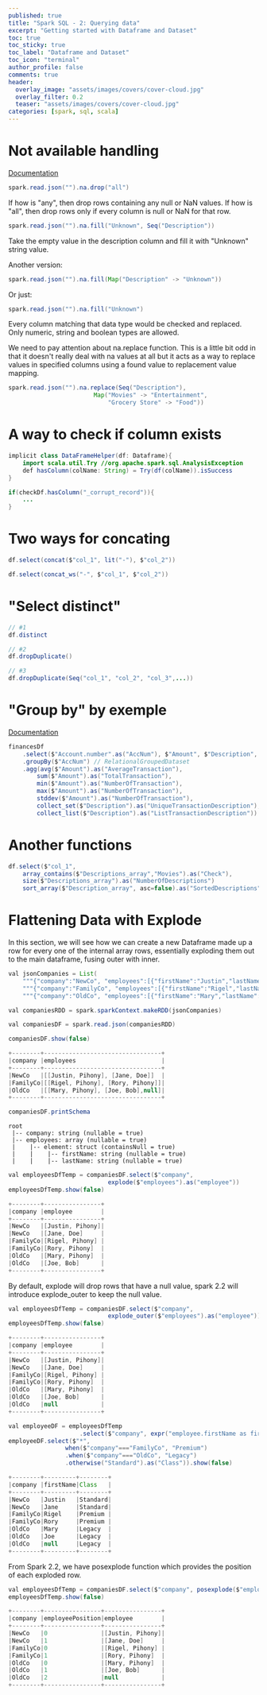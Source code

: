 ```yaml
---
published: true
title: "Spark SQL - 2: Querying data"
excerpt: "Getting started with Dataframe and Dataset"
toc: true
toc_sticky: true
toc_label: "Dataframe and Dataset"
toc_icon: "terminal"
author_profile: false
comments: true
header:
  overlay_image: "assets/images/covers/cover-cloud.jpg"
  overlay_filter: 0.2
  teaser: "assets/images/covers/cover-cloud.jpg"
categories: [spark, sql, scala]
---
```


# Not available handling
[Documentation](https://spark.apache.org/docs/2.2.0/api/scala/index.html#org.apache.spark.sql.DataFrameNaFunctions)

```java
spark.read.json("").na.drop("all")
```
If how is "any", then drop rows containing any null or NaN values. If how is "all", then drop rows only if every column is null or NaN for that row.

```java
spark.read.json("").na.fill("Unknown", Seq("Description"))
```
Take the empty value in the description column and fill it with "Unknown" string value. 

Another version: 
```java
spark.read.json("").na.fill(Map("Description" -> "Unknown"))
```
Or just: 
```java
spark.read.json("").na.fill("Unknown")
```
Every column matching that data type would be checked and replaced. Only numeric, string and boolean types are allowed. 

We need to pay attention about na.replace function. This is a little bit odd in that it doesn't really deal with na values at all but it acts as a way to replace values in specified columns using a found value to replacement value mapping. 

```java
spark.read.json("").na.replace(Seq("Description"),
                        Map("Movies" -> "Entertainment",
                            "Grocery Store" -> "Food"))
```

# A way to check if column exists
```java
implicit class DataFrameHelper(df: Dataframe){
    import scala.util.Try //org.apache.spark.sql.AnalysisException
    def hasColumn(colName: String) = Try(df(colName)).isSuccess
}
```

```java
if(checkDf.hasColumn("_corrupt_record")){
    ...
}
```

# Two ways for concating

```java
df.select(concat($"col_1", lit("-"), $"col_2"))
```

```java
df.select(concat_ws("-", $"col_1", $"col_2"))
```

# "Select distinct"

```java
// #1
df.distinct

// #2
df.dropDuplicate()

// #3
df.dropDuplicate(Seq("col_1", "col_2", "col_3",...))
```

# "Group by" by exemple
[Documentation](https://spark.apache.org/docs/2.4.0/api/scala/index.html#org.apache.spark.sql.RelationalGroupedDataset)


```java
financesDf
    .select($"Account.number".as("AccNum"), $"Amount", $"Description", $"Date")
    .groupBy($"AccNum") // RelationalGroupedDataset
    .agg(avg($"Amount").as("AverageTransaction"),
        sum($"Amount").as("TotalTransaction"),
        min($"Amount").as("NumberOfTransaction"),
        max($"Amount").as("NumberOfTransaction"),
        stddev($"Amount").as("NumberOfTransaction"),
        collect_set($"Description").as("UniqueTransactionDescription"),
        collect_list($"Description").as("ListTransactionDescription"))
```

# Another functions

```java
df.select($"col_1", 
    array_contains($"Descriptions_array","Movies").as("Check"),
    size($"Descriptions_array").as("NumberOfDescriptions")
    sort_array($"Description_array", asc=false).as("SortedDescriptions"))
```

# Flattening Data with Explode

In this section, we will see how we can create a new Dataframe made up a row for every one of the internal array rows, essentially exploding them out to the main dataframe, fusing outer with inner. 

```java
val jsonCompanies = List(
    """{"company":"NewCo", "employees":[{"firstName":"Justin","lastName":"Pihony"},{"firstName":"Jane","lastName":"Doe"}]}""",
    """{"company":"FamilyCo", "employees":[{"firstName":"Rigel","lastName":"Pihony"},{"firstName":"Rory","lastName":"Pihony"}]}""",
    """{"company":"OldCo", "employees":[{"firstName":"Mary","lastName":"Pihony"},{"firstName":"Joe","lastName":"Bob"},null]}""")

val companiesRDD = spark.sparkContext.makeRDD(jsonCompanies)

val companiesDF = spark.read.json(companiesRDD)

companiesDF.show(false)
```

```java
+--------+---------------------------------+
|company |employees                        |
+--------+---------------------------------+
|NewCo   |[[Justin, Pihony], [Jane, Doe]]  |
|FamilyCo|[[Rigel, Pihony], [Rory, Pihony]]|
|OldCo   |[[Mary, Pihony], [Joe, Bob],null]|
+--------+---------------------------------+
```

```java
companiesDF.printSchema
```
```
root
 |-- company: string (nullable = true)
 |-- employees: array (nullable = true)
 |    |-- element: struct (containsNull = true)
 |    |    |-- firstName: string (nullable = true)
 |    |    |-- lastName: string (nullable = true)
```
```java
val employeesDfTemp = companiesDF.select($"company", 
                            explode($"employees").as("employee"))
employeesDfTemp.show(false)
```
```java
+--------+----------------+
|company |employee        |
+--------+----------------+
|NewCo   |[Justin, Pihony]|
|NewCo   |[Jane, Doe]     |
|FamilyCo|[Rigel, Pihony] |
|FamilyCo|[Rory, Pihony]  |
|OldCo   |[Mary, Pihony]  |
|OldCo   |[Joe, Bob]      |
+--------+----------------+
```
By default, explode will drop rows that have a null value, spark 2.2 will introduce explode_outer to keep the null value. 

```java
val employeesDfTemp = companiesDF.select($"company", 
                            explode_outer($"employees").as("employee"))
employeesDfTemp.show(false)
```
```java
+--------+----------------+
|company |employee        |
+--------+----------------+
|NewCo   |[Justin, Pihony]|
|NewCo   |[Jane, Doe]     |
|FamilyCo|[Rigel, Pihony] |
|FamilyCo|[Rory, Pihony]  |
|OldCo   |[Mary, Pihony]  |
|OldCo   |[Joe, Bob]      |
|OldCo   |null            |
+--------+----------------+
```
```java
val employeeDF = employeesDfTemp
                    .select($"company", expr("employee.firstName as firstName"))
employeeDF.select($"*", 
                when($"company"==="FamilyCo", "Premium")
                .when($"company"==="OldCo", "Legacy")
                .otherwise("Standard").as("Class")).show(false)

+--------+---------+--------+
|company |firstName|Class   |
+--------+---------+--------+
|NewCo   |Justin   |Standard|
|NewCo   |Jane     |Standard|
|FamilyCo|Rigel    |Premium |
|FamilyCo|Rory     |Premium |
|OldCo   |Mary     |Legacy  |
|OldCo   |Joe      |Legacy  |
|OldCo   |null     |Legacy  |
+--------+---------+--------+
```

From Spark 2.2, we have posexplode function which provides the position of each exploded row. 

```java
val employeesDfTemp = companiesDF.select($"company", posexplode($"employees").as(Seq("employeePosition","employee")))
employeesDfTemp.show(false)

+--------+----------------+----------------+
|company |employeePosition|employee        |
+--------+----------------+----------------+
|NewCo   |0               |[Justin, Pihony]|
|NewCo   |1               |[Jane, Doe]     |
|FamilyCo|0               |[Rigel, Pihony] |
|FamilyCo|1               |[Rory, Pihony]  |
|OldCo   |0               |[Mary, Pihony]  |
|OldCo   |1               |[Joe, Bob]      |
|OldCo   |2               |null            |
+--------+----------------+----------------+
```